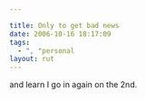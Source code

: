 ```yaml
---

title: Only to get bad news
date: 2006-10-16 18:17:09
tags:
  - ", "personal
layout: rut
---
```


and learn I go in again on the 2nd. 

